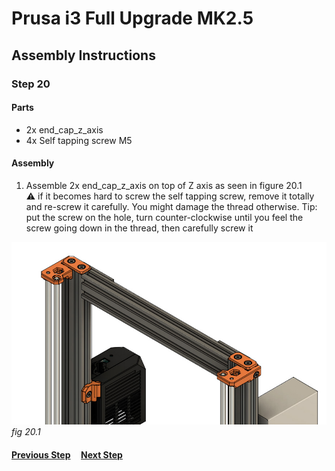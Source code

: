 # Prusa i3 Full Upgrade MK2.5

## Assembly Instructions

### Step 20


#### Parts  

* 2x end_cap_z_axis
* 4x Self tapping screw M5

#### Assembly

1. Assemble 2x end_cap_z_axis on top of Z axis as seen in figure 20.1<br>
   :warning: if it becomes hard to screw the self tapping screw, remove it totally and re-screw it carefully. You might damage the thread otherwise. Tip: put the screw on the hole, turn counter-clockwise until you feel the screw going down in the thread, then carefully screw it

![](img/fig20.1.jpg)\
*fig 20.1*

#### [Previous Step](step19.md) &nbsp;&nbsp;&nbsp; [Next Step](step21.md)
